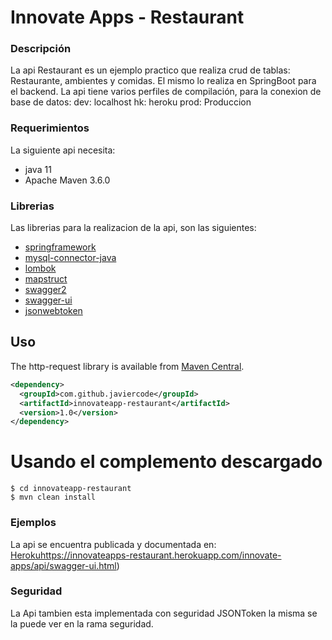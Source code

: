 # Innovate Apps - Restaurant

### Descripción
La api Restaurant es un ejemplo practico que realiza crud de tablas: 
Restaurante, ambientes y comidas. El mismo lo realiza en SpringBoot para el backend.
La api tiene varios perfiles de compilación, para la conexion de base de datos:
dev: localhost
hk: heroku
prod: Produccion
### Requerimientos
La siguiente api necesita:

* java 11
* Apache Maven 3.6.0

### Librerias
Las librerias para la realizacion de la api, son las siguientes:

* [springframework](https://spring.io/guides/gs/rest-service/)
* [mysql-connector-java](https://mvnrepository.com/artifact/mysql/mysql-connector-java)
* [lombok](https://mvnrepository.com/artifact/org.projectlombok/lombok)
* [mapstruct](https://mvnrepository.com/artifact/org.mapstruct/mapstruct)
* [swagger2](https://mvnrepository.com/artifact/io.springfox/springfox-swagger2)
* [swagger-ui](https://mvnrepository.com/artifact/io.springfox/springfox-swagger-ui)
* [jsonwebtoken](https://mvnrepository.com/artifact/io.jsonwebtoken/jjwt)


## Uso
The http-request library is available from [Maven Central](http://search.maven.org/#search%7Cgav%7C1%7Cg%3A%22com.github.kevinsawicki%22%20AND%20a%3A%22http-request%22).

```xml
<dependency>
  <groupId>com.github.javiercode</groupId>
  <artifactId>innovateapp-restaurant</artifactId>
  <version>1.0</version>
</dependency>
```

# Usando el complemento descargado

```
$ cd innovateapp-restaurant
$ mvn clean install
```

### Ejemplos
La api se encuentra publicada y documentada en:
[Heroku](https://mvnrepository.com/artifact/io.jsonwebtoken/jjwt)https://innovateapps-restaurant.herokuapp.com/innovate-apps/api/swagger-ui.html)


### Seguridad
La Api tambien esta implementada con seguridad JSONToken la misma se la puede ver en la rama seguridad.